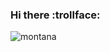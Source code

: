 ### Hi there 	:trollface:



<!--
**AndresGalindoEscalante/AndresGalindoEscalante** is a ✨ _special_ ✨ repository because its `README.md` (this file) appears on your GitHub profile.

Here are some ideas to get you started:

- 🔭 I’m currently working on ...
- 🌱 I’m currently learning ...
- 👯 I’m looking to collaborate on ...
- 🤔 I’m looking for help with ...
- 💬 Ask me about ...
- 📫 How to reach me: ...
- 😄 Pronouns: ...
- ⚡ Fun fact: ...
-->
![montana](https://user-images.githubusercontent.com/124583618/224311943-5aed7dd0-250e-4320-a210-7d830b012d47.jpg)
